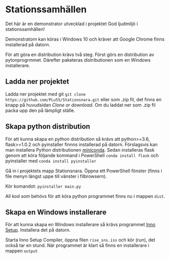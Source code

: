 # Stationssamhällen

Det här är en demonstrator utvecklad i projektet God ljudmiljö i stationssamhällen!

Demonstratorn kan köras i Windows 10 och kräver att Google Chrome finns installerad på datorn.

För att göra en distribution krävs två steg. Först görs en distribution av pytonprogrmmet. Därefter paketeras distributionen som en Windows installerare.

## Ladda ner projektet

Ladda ner projektet med git ```git clone https://github.com/PLu55/Stationsnara.git``` eller som .zip fil, det finns en knapp på huvudsidan *Clone or download*. Om du laddat ner som .zip fil packa upp den på lämpligt ställe. 

## Skapa python distribution

För att kunna skapa en python distribution så krävs att python>=3.6, flask>=1.0.2 och pyinstaller finnns installerad på datorn. Förslagsvis kan man installera Python distributionen [miniconda](https://docs.conda.io/en/latest/miniconda.html). Sedan installeras flask genom att köra följande kommand i PowerShell ```conda install flask``` och pyinstaller med ```conda install pyinstaller```

Gå in i projektets mapp Stationsnara.
Öppna ett PowerShell fönster (finns i file menyn längst uppe till vänster i filbrowsern).

Kör komandot: ```pyinstaller main.py```

All kod som behövs för att köra python programmet finns nu i mappen ```dist```. 

## Skapa en Windows installerare

För att kunna skapa en Windows installerare så krävs programmet [Inno Setup](http://www.jrsoftware.org/isdl.php). Installera det på datorn.

Starta Inno Setup Compiler, öppna filen ```rise_sns.iss``` och kör (run), det också tar en stund. När programmet är klart så finns en installerare i mappen ```output```
